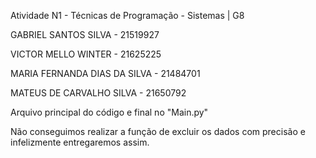 Atividade N1 - Técnicas de Programação - Sistemas | G8 

GABRIEL SANTOS SILVA - 21519927

VICTOR MELLO WINTER - 21625225

MARIA FERNANDA DIAS DA SILVA - 21484701

MATEUS DE CARVALHO SILVA - 21650792

Arquivo principal do código e final no "Main.py"

Não conseguimos realizar a função de excluir os dados com precisão e infelizmente entregaremos assim.
